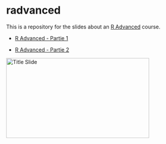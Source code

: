 
# radvanced

This is a repository for the slides about an [R
Advanced](https://m.canouil.fr/radvanced/) course.

-   [R Advanced - Partie 1](https://m.canouil.fr/radvanced/#2)

-   [R Advanced - Partie 2](https://m.canouil.fr/radvanced/#48)

<a href="D:/Profils/mcanouil/PROJECTS/mc-radvanced/thumbs/title_slide.png"><img alt="Title Slide" src="D:/Profils/mcanouil/PROJECTS/mc-radvanced/thumbs/title_slide_thumb.png" width="384" height="216"></a>
